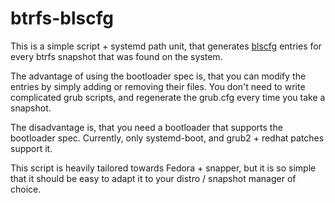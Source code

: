 # btrfs-blscfg

This is a simple script + systemd path unit, that generates [blscfg](https://systemd.io/BOOT_LOADER_SPECIFICATION)
entries for every btrfs snapshot that was found on the system.

The advantage of using the bootloader spec is, that you can modify the entries
by simply adding or removing their files. You don't need to write complicated
grub scripts, and regenerate the grub.cfg every time you take a snapshot.

The disadvantage is, that you need a bootloader that supports the bootloader
spec. Currently, only systemd-boot, and grub2 + redhat patches support it.

This script is heavily tailored towards Fedora + snapper, but it is so simple
that it should be easy to adapt it to your distro / snapshot manager of choice.
